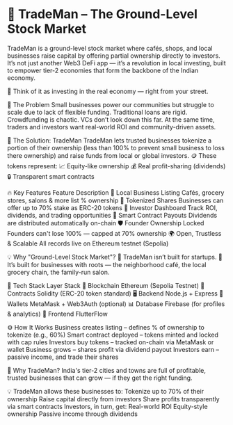 # 💼 TradeMan – The Ground-Level Stock Market

TradeMan is a ground-level stock market where cafés, shops, and local businesses raise capital by offering partial ownership directly to investors.
It’s not just another Web3 DeFi app — it’s a revolution in local investing, built to empower tier-2 economies that form the backbone of the Indian economy.

📍 Think of it as investing in the real economy — right from your street.

🚨 The Problem
Small businesses power our communities but struggle to scale due to lack of flexible funding.
Traditional loans are rigid. Crowdfunding is chaotic. VCs don’t look down this far.
At the same time, traders and investors want real-world ROI and community-driven assets.

🧠 The Solution: TradeMan
TradeMan lets trusted businesses tokenize a portion of their ownership (less than 100% to prevent small business to loss there ownership) and raise funds from local or global investors.
🪙 These tokens represent:
           📈 Equity-like ownership
           💰 Real profit-sharing (dividends)
           🔒 Transparent smart contracts

🔥 Key Features
Feature	Description
🏪 Local Business Listing	                                                                      Cafés, grocery stores, salons & more list % ownership
🧾 Tokenized Shares	                                                                            Businesses can offer up to 70% stake as ERC-20 tokens
💸 Investor Dashboard	                                                                          Track ROI, dividends, and trading opportunities
🔁 Smart Contract Payouts                                                                      	Dividends are distributed automatically on-chain
🛡️ Founder Ownership Locked                                                                   	Founders can't lose 100% — capped at 70% ownership
🌍 Open, Trustless & Scalable                                                                  	All records live on Ethereum testnet (Sepolia)

💡 Why "Ground-Level Stock Market"?
🌱 TradeMan isn’t built for startups.
🏪 It’s built for businesses with roots — the neighborhood café, the local grocery chain, the family-run salon.

🧱 Tech Stack
Layer	Stack
🔗 Blockchain	                                                Ethereum (Sepolia Testnet)
📜 Contracts                                                 	Solidity (ERC-20 token standard)
🖥 Backend	                                                  Node.js + Express
🔐 Wallets                                                  	MetaMask + Web3Auth (optional)
📊 Database                                                 	Firebase (for profiles & analytics)
🧩 Frontend	                                                  FlutterFlow 

⚙️ How It Works
Business creates listing                – defines % of ownership to tokenize (e.g., 60%)
Smart contract deployed                 – tokens minted and locked with cap rules
Investors buy tokens                    – tracked on-chain via MetaMask or wallet
Business grows                          – shares profit via dividend payout
Investors earn                          – passive income, and trade their shares

🚀 Why TradeMan?
India's tier-2 cities and towns are full of profitable, trusted businesses that can grow — if they get the right funding.

💡 TradeMan allows these businesses to:
                    Tokenize up to 70% of their ownership
                    Raise capital directly from investors
                    Share profits transparently via smart contracts
                    Investors, in turn, get:
                    Real-world ROI
                    Equity-style ownership
                    Passive income through dividends

